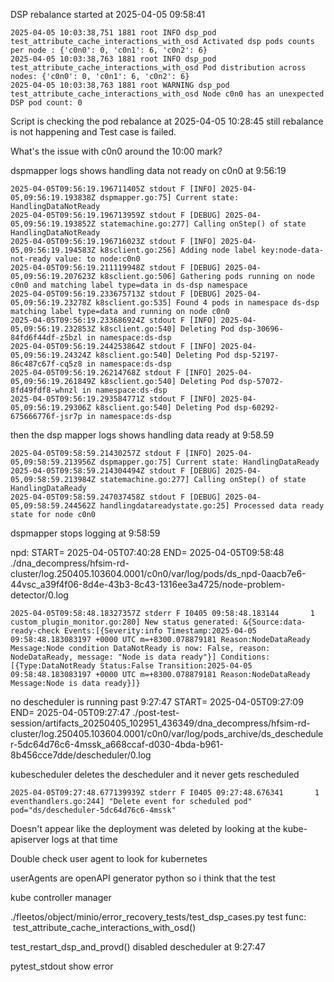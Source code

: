 DSP rebalance started at 2025-04-05 09:58:41
```
2025-04-05 10:03:38,751 1881 root INFO dsp_pod test_attribute_cache_interactions_with_osd Activated dsp pods counts per node : {'c0n0': 0, 'c0n1': 6, 'c0n2': 6}
2025-04-05 10:03:38,763 1881 root INFO dsp_pod test_attribute_cache_interactions_with_osd Pod distribution across nodes: {'c0n0': 0, 'c0n1': 6, 'c0n2': 6}
2025-04-05 10:03:38,763 1881 root WARNING dsp_pod test_attribute_cache_interactions_with_osd Node c0n0 has an unexpected DSP pod count: 0
```
Script is checking the pod rebalance at 2025-04-05 10:28:45 still rebalance is not happening and Test case is failed.

What's the issue with c0n0 around the 10:00 mark?

dspmapper logs shows handling data not ready on c0n0 at 9:56:19 
```
2025-04-05T09:56:19.196711405Z stdout F [INFO] 2025-04-05,09:56:19.193838Z dspmapper.go:75] Current state: HandlingDataNotReady
2025-04-05T09:56:19.196713959Z stdout F [DEBUG] 2025-04-05,09:56:19.193852Z statemachine.go:277] Calling onStep() of state HandlingDataNotReady
2025-04-05T09:56:19.196716023Z stdout F [INFO] 2025-04-05,09:56:19.194583Z k8sclient.go:256] Adding node label key:node-data-not-ready value: to node:c0n0
2025-04-05T09:56:19.211119948Z stdout F [DEBUG] 2025-04-05,09:56:19.207623Z k8sclient.go:506] Gathering pods running on node c0n0 and matching label type=data in ds-dsp namespace
2025-04-05T09:56:19.233675713Z stdout F [DEBUG] 2025-04-05,09:56:19.23278Z k8sclient.go:535] Found 4 pods in namespace ds-dsp matching label type=data and running on node c0n0
2025-04-05T09:56:19.233686924Z stdout F [INFO] 2025-04-05,09:56:19.232853Z k8sclient.go:540] Deleting Pod dsp-30696-84fd6f44df-z5bzl in namespace:ds-dsp
2025-04-05T09:56:19.244253864Z stdout F [INFO] 2025-04-05,09:56:19.24324Z k8sclient.go:540] Deleting Pod dsp-52197-86c487c67f-cq5z8 in namespace:ds-dsp
2025-04-05T09:56:19.26214768Z stdout F [INFO] 2025-04-05,09:56:19.261849Z k8sclient.go:540] Deleting Pod dsp-57072-8fd49fdf8-whnzl in namespace:ds-dsp
2025-04-05T09:56:19.293584771Z stdout F [INFO] 2025-04-05,09:56:19.29306Z k8sclient.go:540] Deleting Pod dsp-60292-675666776f-jsr7p in namespace:ds-dsp
```
then the dsp mapper logs shows handling data ready at 9:58.59
```
2025-04-05T09:58:59.21430257Z stdout F [INFO] 2025-04-05,09:58:59.213956Z dspmapper.go:75] Current state: HandlingDataReady
2025-04-05T09:58:59.214304494Z stdout F [DEBUG] 2025-04-05,09:58:59.213984Z statemachine.go:277] Calling onStep() of state HandlingDataReady
2025-04-05T09:58:59.247037458Z stdout F [DEBUG] 2025-04-05,09:58:59.244562Z handlingdatareadystate.go:25] Processed data ready state for node c0n0
```
dspmapper stops logging at 9:58:59

npd:
START= 2025-04-05T07:40:28     END= 2025-04-05T09:58:48     ./dna_decompress/hfsim-rd-cluster/log.250405.103604.0001/c0n0/var/log/pods/ds_npd-0aacb7e6-44vsc_a39f4f06-8d4e-43b3-8c43-1316ee3a4725/node-problem-detector/0.log
```
2025-04-05T09:58:48.18327357Z stderr F I0405 09:58:48.183144       1 custom_plugin_monitor.go:280] New status generated: &{Source:data-ready-check Events:[{Severity:info Timestamp:2025-04-05 09:58:48.183083197 +0000 UTC m=+8300.078879181 Reason:NodeDataReady Message:Node condition DataNotReady is now: False, reason: NodeDataReady, message: "Node is data ready"}] Conditions:[{Type:DataNotReady Status:False Transition:2025-04-05 09:58:48.183083197 +0000 UTC m=+8300.078879181 Reason:NodeDataReady Message:Node is data ready}]}
```

no descheduler is running past 9:27:47
START= 2025-04-05T09:27:09     END= 2025-04-05T09:27:47     ./post-test-session/artifacts_20250405_102951_436349/dna_decompress/hfsim-rd-cluster/log.250405.103604.0001/c0n0/var/log/pods_archive/ds_descheduler-5dc64d76c6-4mssk_a668ccaf-d030-4bda-b961-8b456cce7dde/descheduler/0.log

kubescheduler deletes the descheduler and it never gets rescheduled
```
2025-04-05T09:27:48.677139939Z stderr F I0405 09:27:48.676341       1 eventhandlers.go:244] "Delete event for scheduled pod" pod="ds/descheduler-5dc64d76c6-4mssk"
```

Doesn't appear like the deployment was deleted by looking at the kube-apiserver logs at that time
 
Double check user agent to look for kubernetes

userAgents are openAPI generator python so i think that the test 

kube controller manager

./fleetos/object/minio/error_recovery_tests/test_dsp_cases.py
test func:  test_attribute_cache_interactions_with_osd()

test_restart_dsp_and_provd()
disabled descheduler at 9:27:47

pytest_stdout show error

